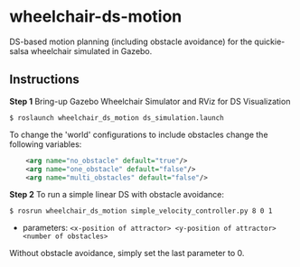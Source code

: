 # wheelchair-ds-motion
DS-based motion planning (including obstacle avoidance) for the quickie-salsa wheelchair simulated in Gazebo.

## Instructions
**Step 1** Bring-up Gazebo Wheelchair Simulator and RViz for DS Visualization  
```
$ roslaunch wheelchair_ds_motion ds_simulation.launch
```
To change the 'world' configurations to include obstacles change the following variables:
```xml
	<arg name="no_obstacle" default="true"/>
	<arg name="one_obstacle" default="false"/>
	<arg name="multi_obstacles" default="false"/>
```

**Step 2** To run a simple linear DS with obstacle avoidance:
```
$ rosrun wheelchair_ds_motion simple_velocity_controller.py 8 0 1
```
- parameters: ``<x-position of attractor> <y-position of attractor> <number of obstacles> ``

Without obstacle avoidance, simply set the last parameter to 0.
  
